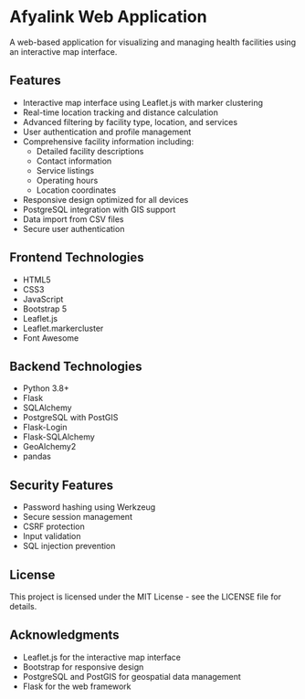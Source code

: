 # Afyalink Web Application

A web-based application for visualizing and managing health facilities using an interactive map interface.

## Features

- Interactive map interface using Leaflet.js with marker clustering
- Real-time location tracking and distance calculation
- Advanced filtering by facility type, location, and services
- User authentication and profile management
- Comprehensive facility information including:
  - Detailed facility descriptions
  - Contact information
  - Service listings
  - Operating hours
  - Location coordinates
- Responsive design optimized for all devices
- PostgreSQL integration with GIS support
- Data import from CSV files
- Secure user authentication

## Frontend Technologies

- HTML5
- CSS3
- JavaScript
- Bootstrap 5
- Leaflet.js
- Leaflet.markercluster
- Font Awesome

## Backend Technologies

- Python 3.8+
- Flask
- SQLAlchemy
- PostgreSQL with PostGIS
- Flask-Login
- Flask-SQLAlchemy
- GeoAlchemy2
- pandas

## Security Features

- Password hashing using Werkzeug
- Secure session management
- CSRF protection
- Input validation
- SQL injection prevention

## License

This project is licensed under the MIT License - see the LICENSE file for details.

## Acknowledgments

- Leaflet.js for the interactive map interface
- Bootstrap for responsive design
- PostgreSQL and PostGIS for geospatial data management
- Flask for the web framework